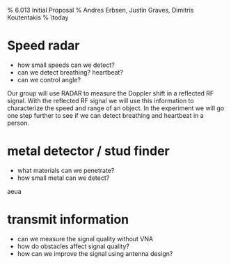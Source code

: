 % 6.013 Initial Proposal
% Andres Erbsen, Justin Graves, Dimitris Koutentakis
% \today

# Speed radar

- how small speeds can we detect?
- can we detect breathing? heartbeat?
- can we control angle?

Our group will use RADAR to measure the Doppler shift in a reflected RF signal. With the reflected RF signal we will use this information to characterize the speed and range of an object. In the experiment we will go one step further to see if we can detect breathing and heartbeat in a person.

# metal detector / stud finder

- what materials can we penetrate?
- how small metal can we detect?

aeua

# transmit information

- can we measure the signal quality without VNA
- how do obstacles affect signal quality?
- how can we improve the signal using antenna design?
